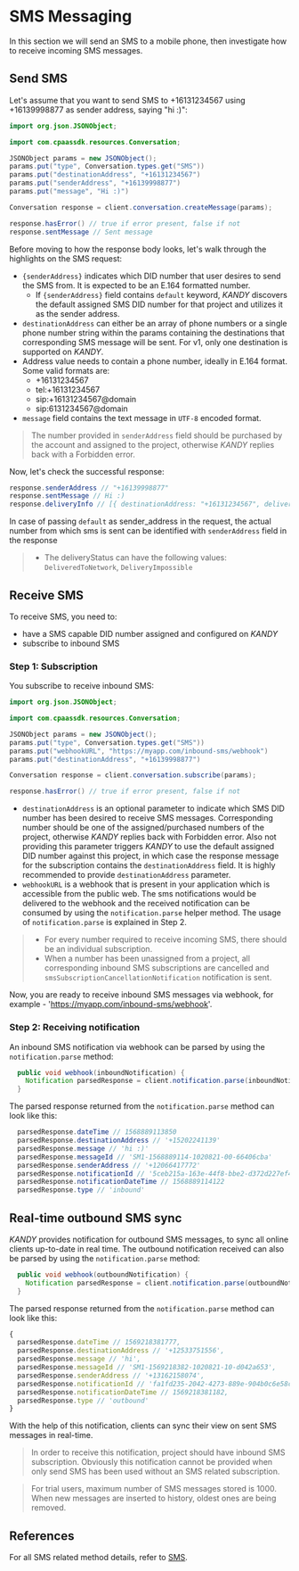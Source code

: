 # SMS Messaging
In this section we will send an SMS to a mobile phone, then investigate how to receive incoming SMS messages.

## Send SMS
Let's assume that you want to send SMS to +16131234567 using +16139998877 as sender address, saying "hi :)":

```java
import org.json.JSONObject;

import com.cpaassdk.resources.Conversation;

JSONObject params = new JSONObject();
params.put("type", Conversation.types.get("SMS"))
params.put("destinationAddress", "+16131234567")
params.put("senderAddress", "+16139998877")
params.put("message", "Hi :)")

Conversation response = client.conversation.createMessage(params);

response.hasError() // true if error present, false if not
response.sentMessage // Sent message
```
Before moving to how the response body looks, let's walk through the highlights on the SMS request:

+ `{senderAddress}` indicates which DID number that user desires to send the SMS from. It is expected to be an E.164 formatted number.
    + If `{senderAddress}` field contains `default` keyword, $KANDY$ discovers the default assigned SMS DID number for that project and utilizes it as the sender address.
+ `destinationAddress` can either be an array of phone numbers or a single phone number string within the params containing the destinations that corresponding SMS message will be sent. For v1, only one destination is supported on $KANDY$.
+ Address value needs to contain a phone number, ideally in E.164 format. Some valid formats are:
  - +16131234567
  - tel:+16131234567
  - sip:+16131234567@domain
  - sip:6131234567@domain
+ `message` field contains the text message in `UTF-8` encoded format.

> The number provided in `senderAddress` field should be purchased by the account and assigned to the project, otherwise $KANDY$ replies back with a Forbidden error.

Now, let's check the successful response:

```java
response.senderAddress // "+16139998877"
response.sentMessage // Hi :)
response.deliveryInfo // [{ destinationAddress: "+16131234567", deliveryStatus: "DeliveredToNetwork" }]
```

In case of passing `default` as sender_address in the request, the actual number from which sms is sent can be identified with `senderAddress` field in the response

> + The deliveryStatus can have the following values: `DeliveredToNetwork`, `DeliveryImpossible`


## Receive SMS
To receive SMS, you need to:

+ have a SMS capable DID number assigned and configured on $KANDY$
+ subscribe to inbound SMS

### Step 1: Subscription
You subscribe to receive inbound SMS:

```java
import org.json.JSONObject;

import com.cpaassdk.resources.Conversation;

JSONObject params = new JSONObject();
params.put("type", Conversation.types.get("SMS"))
params.put("webhookURL", "https://myapp.com/inbound-sms/webhook")
params.put("destinationAddress", "+16139998877")

Conversation response = client.conversation.subscribe(params);

response.hasError() // true if error present, false if not
```

+ `destinationAddress` is an optional parameter to indicate which SMS DID number has been desired to receive SMS messages. Corresponding number should be one of the assigned/purchased numbers of the project, otherwise $KANDY$ replies back with Forbidden error. Also not providing this parameter triggers $KANDY$ to use the default assigned DID number against this project, in which case the response message for the subscription contains the `destinationAddress` field. It is highly recommended to provide `destinationAddress` parameter.
+ `webhookURL` is a webhook that is present in your application which is accessible from the public web. The sms notifications would be delivered to the webhook and the received notification can be consumed by using the `notification.parse` helper method. The usage of `notification.parse` is explained in Step 2.


> + For every number required to receive incoming SMS, there should be an individual subscription.
> + When a number has been unassigned from a project, all corresponding inbound SMS subscriptions are cancelled and `smsSubscriptionCancellationNotification` notification is sent.

Now, you are ready to receive inbound SMS messages via webhook, for example - 'https://myapp.com/inbound-sms/webhook'.

### Step 2: Receiving notification
An inbound SMS notification via webhook can be parsed by using the `notification.parse` method:

```java
  public void webhook(inboundNotification) {
    Notification parsedResponse = client.notification.parse(inboundNotification)
  }
```
The parsed response returned from the `notification.parse` method can look like this:
```java
  parsedResponse.dateTime // 1568889113850
  parsedResponse.destinationAddress // '+15202241139'
  parsedResponse.message // 'hi :)'
  parsedResponse.messageId // 'SM1-1568889114-1020821-00-66406cba'
  parsedResponse.senderAddress // '+12066417772'
  parsedResponse.notificationId // '5ceb215a-163e-44f8-bbe2-d372d227ef44'
  parsedResponse.notificationDateTime // 1568889114122
  parsedResponse.type // 'inbound'
```

## Real-time outbound SMS sync
$KANDY$ provides notification for outbound SMS messages, to sync all online clients up-to-date in real time. The outbound notification received can also be parsed by using the `notification.parse` method:

```java
  public void webhook(outboundNotification) {
    Notification parsedResponse = client.notification.parse(outboundNotification)
  }
```
The parsed response returned from the `notification.parse` method can look like this:

```javascript
{
  parsedResponse.dateTime // 1569218381777,
  parsedResponse.destinationAddress // '+12533751556',
  parsedResponse.message // 'hi',
  parsedResponse.messageId // 'SM1-1569218382-1020821-10-d042a653',
  parsedResponse.senderAddress // '+13162158074',
  parsedResponse.notificationId // 'fa1fd235-2042-4273-889e-904b0c6e58c5',
  parsedResponse.notificationDateTime // 1569218381182,
  parsedResponse.type // 'outbound'
}
```
With the help of this notification, clients can sync their view on sent SMS messages in real-time.

> In order to receive this notification, project should have inbound SMS subscription. Obviously this notification cannot be provided when only send SMS has been used without an SMS related subscription.

> For trial users, maximum number of SMS messages stored is 1000. When new messages are inserted to history, oldest ones are being removed.

## References
For all SMS related method details, refer to [SMS](/developer/references/java/1.0.0#sms-send).
